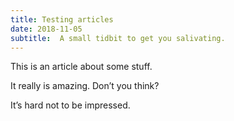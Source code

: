 ```yaml
---
title: Testing articles
date: 2018-11-05
subtitle:  A small tidbit to get you salivating. 
---
```



This is an article about some stuff. 

It really is amazing. Don’t you think? 

It’s hard not to be impressed. 